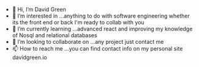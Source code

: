 - 👋 Hi, I’m David Green
- 👀 I’m interested in ...anything to do with software engineering whether its the front end or back I'm ready to collab with you 
- 🌱 I’m currently learning ...advanced react and improving my knowledge of Nosql and relational databases
- 💞️ I’m looking to collaborate on ...any project just contact me
- 📫 How to reach me ...you can find contact info on my personal site davidgreen.io

<!---
davidgreen29/davidgreen29 is a ✨ special ✨ repository because its `README.md` (this file) appears on your GitHub profile.
You can click the Preview link to take a look at your changes.
--->
